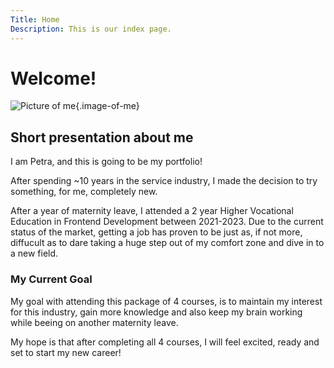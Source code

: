 ```yaml
---
Title: Home
Description: This is our index page.
---
```


Welcome!
==========================


![Picture of me](%base_url%/image/me-small.png){.image-of-me}

## Short presentation about me

I am Petra, and this is going to be my portfolio!

After spending ~10 years in the service industry, I made the decision to try something, for me, completely new.

After a year of maternity leave, I attended a 2 year Higher Vocational Education in Frontend Development between 2021-2023. Due to the current status of the market, getting a job has proven to be just as, if not more, diffucult as to dare taking a huge step out of my comfort zone and dive in to a new field. 


### My Current Goal

My goal with attending this package of 4 courses, is to maintain my interest for this industry, gain more knowledge and also keep my brain working while beeing on another maternity leave.

My hope is that after completing all 4 courses, I will feel excited, ready and set to start my new career! 

